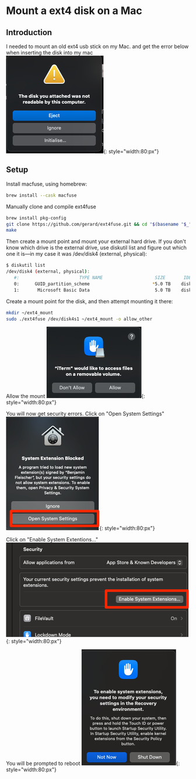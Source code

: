 # Mount a ext4 disk on a Mac

## Introduction
I needed to mount an old ext4 usb stick on my Mac. and get the error below when inserting the disk into my mac
![image](./img/ext4error.png){: style="width:80:px"}

## Setup
Install macfuse, using homebrew:
```bash
brew install --cask macfuse
```

Manually clone and compile ext4fuse
```bash
brew install pkg-config
git clone https://github.com/gerard/ext4fuse.git && cd "$(basename "$_" .git)"
make
```

Then create a mount point and mount your external hard drive. If you don't know which drive is the external drive, use diskutil list and figure out which one it is—in my case it was /dev/disk4 (external, physical):
```bash
$ diskutil list 
/dev/disk4 (external, physical):
   #:                       TYPE NAME                    SIZE       IDENTIFIER
   0:      GUID_partition_scheme                        *5.0 TB    disk4
   1:       Microsoft Basic Data                         5.0 TB    disk4s1
```
 Create a mount point for the disk, and then attempt mounting it there:
```bash
mkdir ~/ext4_mount
sudo ./ext4fuse /dev/disk4s1 ~/ext4_mount -o allow_other
```

Allow the mount
![image](./img/mountext4_1.png){: style="width:80:px"}

You will now get security errors. Click on "Open System Settings"
![image](./img/mountext4_2.png){: style="width:80:px"}

Click on "Enable System Extentions..."
![image](./img/mountext4_3.png){: style="width:80:px"}

You will be prompted to reboot
![image](./img/mountext4_4.png){: style="width:80:px"}
